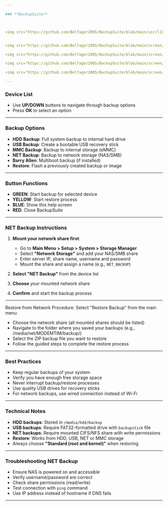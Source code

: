 ```yaml
---

### **BackupSuite**



<img src="https://github.com/Belfagor2005/BackupSuite/blob/main/usr/lib/enigma2/python/Plugins/Extensions/BackupSuite/plugin.png?raw=true">


<img src="https://github.com/Belfagor2005/BackupSuite/blob/main/screen/0.png?raw=true">

<img src="https://github.com/Belfagor2005/BackupSuite/blob/main/screen/1.png?raw=true">

<img src="https://github.com/Belfagor2005/BackupSuite/blob/main/screen/2.png?raw=true">

<img src="https://github.com/Belfagor2005/BackupSuite/blob/main/screen/3.png?raw=true">

---
```


### **Device List**

* Use **UP/DOWN** buttons to navigate through backup options
* Press **OK** to select an option

---

### **Backup Options**

* **HDD Backup**: Full system backup to internal hard drive
* **USB Backup**: Create a bootable USB recovery stick
* **MMC Backup**: Backup to internal storage (eMMC)
* **NET Backup**: Backup to network storage (NAS/SMB)
* **Barry Allen**: Multiboot backup (if installed)
* **Restore**: Flash a previously created backup or image

---

### **Button Functions**

* **GREEN**: Start backup for selected device
* **YELLOW**: Start restore process
* **BLUE**: Show this help screen
* **RED**: Close BackupSuite

---

### **NET Backup Instructions**

1. **Mount your network share first**:

   * Go to **Main Menu > Setup > System > Storage Manager**
   * Select **"Network Storage"** and add your NAS/SMB share
   * Enter server IP, share name, username and password
   * Mount the share and assign a name (e.g., `NET_BACKUP`)

2. **Select "NET Backup"** from the device list

3. **Choose** your mounted network share

4. **Confirm** and start the backup process

---

Restore from Network Procedure:
Select "Restore Backup" from the main menu

* Choose the network share (all mounted shares should be listed)
* Navigate to the folder where you saved your backups (e.g., /media/net/MODEMTIM/backup/)
* Select the ZIP backup file you want to restore
* Follow the guided steps to complete the restore process
---


### **Best Practices**

* Keep regular backups of your system
* Verify you have enough free storage space
* Never interrupt backup/restore processes
* Use quality USB drives for recovery sticks
* For network backups, use wired connection instead of Wi-Fi

---

### **Technical Notes**

* **HDD backups**: Stored in `/media/hdd/backup`
* **USB backups**: Require FAT32-formatted drive with `backupstick` file
* **NET backups**: Require mounted CIFS/NFS share with write permissions
* **Restore**: Works from HDD, USB, NET or MMC storage
* Always choose **"Standard (root and kernel)"** when restoring

---

### **Troubleshooting NET Backup**

* Ensure NAS is powered on and accessible
* Verify username/password are correct
* Check share permissions (read/write)
* Test connection with `ping` command
* Use IP address instead of hostname if DNS fails

---

